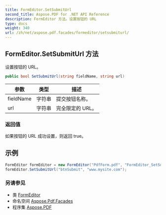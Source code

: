 ```yaml
---
title: FormEditor.SetSubmitUrl
second_title: Aspose.PDF for .NET API Reference
description: FormEditor 方法。设置按钮的 URL
type: docs
weight: 340
url: /zh/net/aspose.pdf.facades/formeditor/setsubmiturl/
---
```

## FormEditor.SetSubmitUrl 方法

设置按钮的 URL。

```csharp
public bool SetSubmitUrl(string fieldName, string url)
```

| 参数 | 类型 | 描述 |
| --- | --- | --- |
| fieldName | 字符串 | 提交按钮名称。 |
| url | 字符串 | 完全限定的 URL。 |

### 返回值

如果按钮的 URL 成功设置，则返回 true。

## 示例

```csharp
FormEditor formEditor = new FormEditor("PdfForm.pdf", "FormEditor_SetSubmitUrl.pdf");
formEditor.SetSubmitUrl("btnSubmit", "www.mysite.com");
```

### 另请参见

* 类 [FormEditor](../)
* 命名空间 [Aspose.Pdf.Facades](../../../aspose.pdf.facades/)
* 程序集 [Aspose.PDF](../../../)